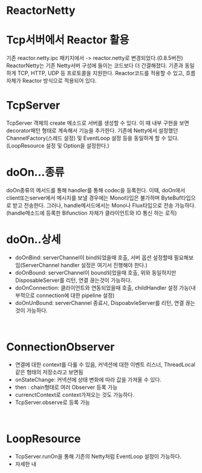 # ReactorNetty

# Tcp서버에서 Reactor 활용
기존 reactor.netty.ipc 패키지에서 -> reactor.netty로 변경되었다.(0.8.5버전)
ReactorNetty는 기존 Netty서버 구성에 들이는 코드보다 더 간결해졌다.
기존과 동일하게 TCP, HTTP, UDP 등 프로토콜을 지원한다.
Reactor코드를 적용할 수 있고, 흐름 자체가 Reactor 방식으로 적용되어 있다.
<br/>

# TcpServer
TcpServer 객체의 create 메소드로 서버를 생성할 수 있다.
이 때 내부 구현을 보면 decorator패턴 형태로 계속해서 기능을 추가한다.
기존에 Netty에서 설정했던 ChannelFactory(스레드 설정) 및 EventLoop 설정 등을 동일하게 할 수 있다.
(LoopResource 설정 및 Option을 설정한다.)
<br/>

# doOn...종류
doOn종류의 메서드를 통해 handler를 통해 codec을 등록한다.
이때, doOn에서 client또는server에서 메시지를 보낼 경우에는 Mono타입은 불가하며 ByteBuf타입으로 받고 전송한다.
그러나, handle메서드에서는 Mono나 Flux타입으로 전송 가능하다.
(handle메소드에 등록한 Bifunction 자체가 클라이언트와 IO 통신 하는 로직)
<br/>

# doOn..상세
- doOnBind: serverChannel이 bind되었을때 호출, 서버 옵션 설정할때 필요해보임(ServerChannel handler 설정은 여기서 진행해야 한다.)
- doOnBound: serverChannel이 bound되었을때 호출, 위와 동일하지만 DisposableServer를 리턴, 연결 끊는것이 가능하다.
- doOnConnection: 클라이언트와 연동되었을때 호출, childHandler 설정 가능(내부적으로 connection에 대한 pipeline 설정)
- doOnUnBound: serverChannel 종료시, DispoabvleServer를 리턴, 연결 끊는 것이 가능하다.
<br/>

# ConnectionObserver
- 연결에 대한 context를 다룰 수 있음, 커넥션에 대한 이벤트 리스너, ThreadLocal같은 형태의 저장소라고 보면됨
- onStateChange: 커넥션에 상태 변화에 따라 값을 가져올 수 있다.
- then : chain형태로 여러 Observer 등록 가능
- currenctContext로 context가져오는 것도 가능하다.
- TcpServer.observe로 등록 가능
<br/>

# LoopResource
- TcpServer.runOn을 통해 기존의 Netty처럼 EventLoop 설정이 가능하다.
- 자세한 내

